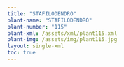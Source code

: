 ```yaml
---
title: "STAFILODENDRO"
plant-name: "STAFILODENDRO"
plant-number: "115"
plant-xml: /assets/xml/plant115.xml
plant-img: /assets/img/plant115.jpg
layout: single-xml
toc: true
---
```

